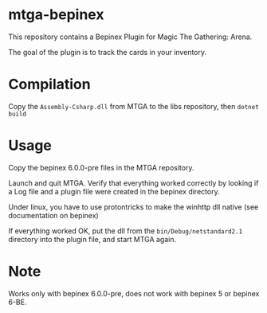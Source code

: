 # mtga-bepinex

This repository contains a Bepinex Plugin for Magic The Gathering: Arena.

The goal of the plugin is to track the cards in your inventory.

# Compilation

Copy the `Assembly-Csharp.dll` from MTGA to the libs repository, then `dotnet build`

# Usage

Copy the bepinex 6.0.0-pre files in the MTGA repository.

Launch and quit MTGA.
Verify that everything worked correctly by looking if a Log file and a plugin file were created in the bepinex directory.

Under linux, you have to use protontricks to make the winhttp dll native (see documentation on bepinex)

If everything worked OK, put the dll from the `bin/Debug/netstandard2.1` directory into the plugin file, and start MTGA again.

# Note

Works only with bepinex 6.0.0-pre, does not work with bepinex 5 or bepinex 6-BE.





